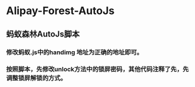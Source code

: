 # Alipay-Forest-AutoJs
## 蚂蚁森林AutoJs脚本
### 修改蚂蚁.js中的handimg 地址为正确的地址即可。
### 按照脚本，先修改unlock方法中的锁屏密码，其他代码注释了先，先调整锁屏解锁的方式。
